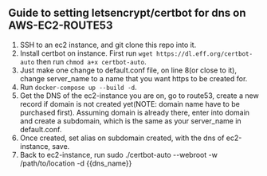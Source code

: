 ## Guide to setting letsencrypt/certbot for dns on AWS-EC2-ROUTE53

1. SSH to an ec2 instance, and git clone this repo into it. 
2. Install certbot on instance. First run `wget https://dl.eff.org/certbot-auto` then run `chmod a+x certbot-auto`.
2. Just make one change to default.conf file, on line 8(or close to it), change server_name to a name that you want https to be created for.
3. Run `docker-compose up --build -d`.
4. Get the DNS of the ec2-instance you are on, go to route53, create a new record if domain is not created yet(NOTE: domain name have to be purchased first).
   Assuming domain is already there, enter into domain and create a subdomain, which is the same as your server_name in default.conf. 
5. Once created, set alias on subdomain created, with the dns of ec2-instance, save.
6. Back to ec2-instance, run sudo ./certbot-auto --webroot -w /path/to/location -d {{dns_name}}